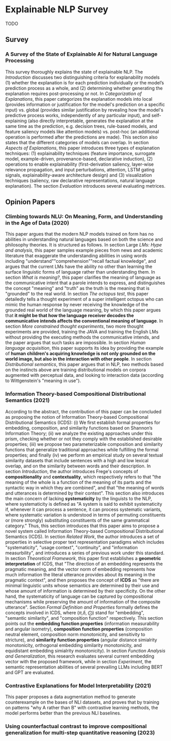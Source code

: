 # Explainable NLP Survey

TODO

## Survey
### A Survey of the State  of Explainable AI for Natural Language Processing
This survey thoroughly explains the state of explainable NLP. The *Introduction* discusses two distinguishing criteria for explanability models (1) whether the explanation is for each prediction individually or the model’s prediction process as a whole, and (2) determining whether generating the explanation requires post-processing or not. In *Categorization of Explanations*, this paper categorizes the explanation models into local (provides information or justification for the model's prediction on a specific input) vs. global (provides similar justification by revealing how the model's predictive process works, independently of any particular input), and self-explaining (also directly interpretable, generates the explanation at the same time as the prediction, e.g. decision trees, rule-based models, and feature saliency models like attention models) vs. post-hoc (an additional operation is performed after the predictions are made). This section also states that the different categories of models can overlap. In section *Aspects of Explanations*, this paper introduces three types of explanation techniques: (1) explainability techniques (feature importance, surrogate model, example-driven, provenance-based, declarative induction), (2) operations to enable explainability (first-derivation saliency, layer-wise relevance propagation, and input perturbations, attention, LSTM gating signals, explainability-aware architecture design) and (3) visualization techniques (saliency, raw declarative representations, natural language explanation). The section *Evaluation* introduces several evaluating metrices. 


## Opinion Papers
### Climbing towards NLU: On Meaning, Form, and Understanding in the Age of Data (2020)
This paper argues that the modern NLP models trained on form has no abilities in understanding natural languages based on both the science and philosophy theories. It is structured as follows. In section Large *LMs: Hype and analysis*, this paper samples example pieces from news and academic literature that exaggerate the understanding abilities in using words including "understand""comprehension""recall factual knowledge", and argues that the current LMs have the ability no other than learning the surface linguistic forms of language rather than understanding them. In section *What is meaning?*, this paper clarifies the meaning of language as the communicative intent that a parole intends to express, and distinguishes the concept "meaning" and "truth" as the truth is the meaning that is "grounded" to the real world. In section *The octopus test*, this paper detailedly tells a thought experiment of a super intelligent octopus who can mimic the human response by never receiving the knowledge of the grounded real world of the language meaning, by which this paper argues that **it might be that how the language receiver decodes the communicative intends affects the conventional meaning of language**. In section *More constrained thought experiments*, two more thought experiments are provided, training the JAVA and training the English LMs without providing the executing methods the communicative intends, and the paper argues that such tasks are impossible. In section *Human language acquisition*, this paper supports its idea by providing the example of **human children's acquiring knowledge is not only grounded on the world image, but also in the interaction with other people**. In section *Distributional semantics*, this paper argues that in NLP, two methods based on the instincts above are training distributional models on corpora augmented with perceptual data, and looking to interaction data (according to Wittgenstein's "meaning in use"). 

### Information Theory-based Compositional Distributional Semantics (2021)
According to the abstract, the contribution of this paper can be concluded as proposing the notion of Information Theory-based Compositional Distributional Semantics (ICDS): (i) We first establish formal properties for embedding, composition, and similarity functions based on Shannon’s Information Theory; (ii) we analyze the existing approaches under this prism, checking whether or not they comply with the established desirable properties; (iii) we propose two parameterizable composition and similarity functions that generalize traditional approaches while fulfilling the formal properties; and finally (iv) we perform an empirical study on several textual similarity datasets that include sentences with a high and low lexical overlap, and on the similarity between words and their description.
In section *Introduction*, the author introduces Frege's concepts of **compositionality** and **contextuality**, which respectively refers to that "the meaning of the whole is a function of the meaning of its parts and the syntactic way in which they are combined", and that "the meaning of words and utterances is determined by their context". This section also introduces the main concern of lacking **systematicity** by the linguists to the NLP, where systematicity is defined as "A system is said to exhibit systematicity if, whenever it can process a sentence, it can process systematic variants, where systematic variation is understood in terms of permuting constituents or (more strongly) substituting constituents of the same grammatical category." Thus, this section introduces that this paper aims to propose a novel system called Information Theory-based Compositional Distributional Semantics (ICDS). In section *Related Work*, the author introduces a set of properties in selective proper text representation paradigms which includes "systematicity", "usage context", "continuity", and "information measurbility", and introduces a series of previous work under this standard. In section *Theoretical Framework*, this paper first establishes a **geometric interpretation** of ICDS, that "The direction of an embedding represents the pragmatic meaning, and the vector norm of embedding represents how much information the literal utterance provides about its meaning in the pragmatic context", and then proposes the concept of **ICDS** as "there are minimal linguistic units whose semantics are determined by their use and whose amount of information is determined by their specificity. On the other hand, the systematicity of language can be captured by compositional mechanisms while preserving the amount of information of the composite utterance". Section *Formal Definition and Properties* formally defines the concepts involved in ICDS, where ($\pi$,$\delta$, $\bigodot$) stand for "embedding", "semantic similarity", and "composition function" respectively. This section points out the **embedding function properties** (information measurability and angular isometry), **composition function properties** (composition neutral element, composition norm monotonicity, and sensitivity to stricture), and **similarity function properties** (angular distance simialrity monotonicity, orthogonal embedding similarity monotonicity, and equidistant embedding simialrity monotonicity). In section *Function Analysis and Generalization*, this research evaluates several current embedding vector with the proposed framework, while in section *Experiment*, the semantic representation abilities of several prevailing LLMs including BERT and GPT are evaluated. 

### Contrastive Explanations for Model Interpretability (2021)
This paper proposes a data augmentation method to generate counterexample on the bases of NLI datasets, and proves that by training on patterns "why A rather than B" with contrastive learning methods, the model performs better than the previous NLI baselines.

### Using counterfactual contrast to improve compositional generalization for multi-step quantitative reasoning (2023)
